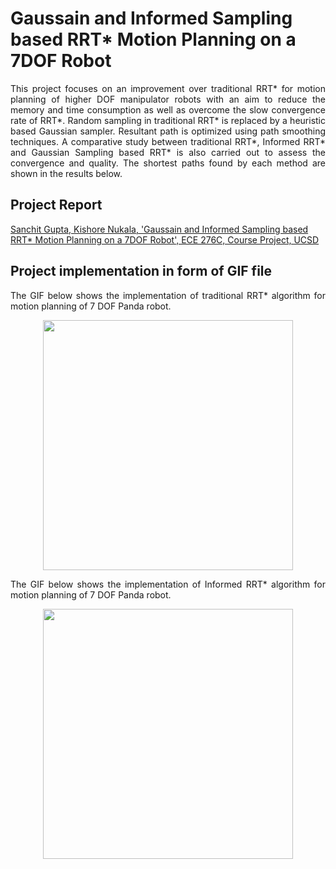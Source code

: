 # Gaussain and Informed Sampling based RRT* Motion Planning on a 7DOF Robot

<p align="justify">
This project focuses on an improvement over traditional RRT* for motion planning of higher DOF manipulator robots with an aim to reduce the memory and time consumption as well as overcome the slow convergence rate of RRT*. Random sampling in traditional RRT* is replaced by a heuristic based Gaussian sampler. Resultant path is optimized using path smoothing techniques. A comparative study between traditional RRT*, Informed RRT* and Gaussian Sampling based RRT* is also carried out to assess the convergence and quality. The shortest paths found by each method are shown in the results below.
</p>

## Project Report
[Sanchit Gupta, Kishore Nukala, 'Gaussain and Informed Sampling based RRT* Motion Planning on a 7DOF Robot', ECE 276C, Course Project, UCSD](https://github.com/sanchit3103/7dof_robot_motion_planning_rrt_star/blob/main/Project%20Report.pdf)

## Project implementation in form of GIF file

<p align="justify">
The GIF below shows the implementation of traditional RRT* algorithm for motion planning of 7 DOF Panda robot. 
  
</p>

<p align="center">
  
  <img src = "https://github.com/sanchit3103/7dof_robot_motion_planning_rrt_star/assets/4907348/237b3508-0b6a-4de5-954d-cea882ba5072" height="400"/>

</p>

<p align="justify">
The GIF below shows the implementation of Informed RRT* algorithm for motion planning of 7 DOF Panda robot. 
  
</p>

<p align="center">
  
  <img src = "https://github.com/sanchit3103/7dof_robot_motion_planning_rrt_star/assets/4907348/8665ed5a-5311-4ae8-a180-6fe15c321a46" height="400"/>

</p>

